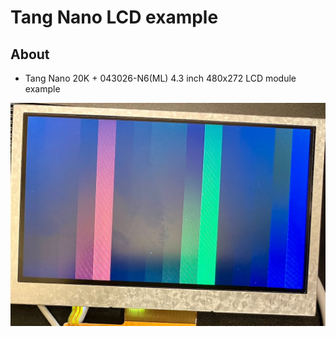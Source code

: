 # Tang Nano LCD example

## About

* Tang Nano 20K + 043026-N6(ML) 4.3 inch 480x272 LCD module example

![lcd](./lcd.jpg)
